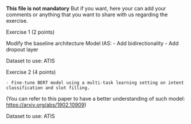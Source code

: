 **This file is not mandatory**
But if you want, here your can add your comments or anything that you want to share with us
regarding the exercise.

Exercise 1 (2 points)

Modify the baseline architecture Model IAS:
    - Add bidirectionality
    - Add dropout layer

Dataset to use: ATIS


Exercise 2 (4 points)

    - Fine-tune BERT model using a multi-task learning setting on intent classification and slot filling.
(You can refer to this paper to have a better understanding of such model: https://arxiv.org/abs/1902.10909)

Dataset to use: ATIS
